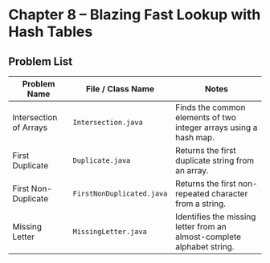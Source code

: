 # Chapter 8 – Blazing Fast Lookup with Hash Tables

##  Problem List

| Problem Name          | File / Class Name      | Notes                                                                 |
|-----------------------|------------------------|----------------------------------------------------------------------|
| Intersection of Arrays | `Intersection.java`    | Finds the common elements of two integer arrays using a hash map. |
| First Duplicate       | `Duplicate.java`       | Returns the first duplicate string from an array. |
| First Non-Duplicate   | `FirstNonDuplicated.java` | Returns the first non-repeated character from a string. |
| Missing Letter        | `MissingLetter.java`   | Identifies the missing letter from an almost-complete alphabet string. |

